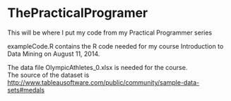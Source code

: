 ThePracticalProgramer
=====================

This will be where I put my code from my Practical Programmer series

exampleCode.R contains the R code needed for my course Introduction to Data Mining on August 11, 2014.

The data file OlympicAthletes_0.xlsx is needed for the course.  
The source of the dataset is http://www.tableausoftware.com/public/community/sample-data-sets#medals
